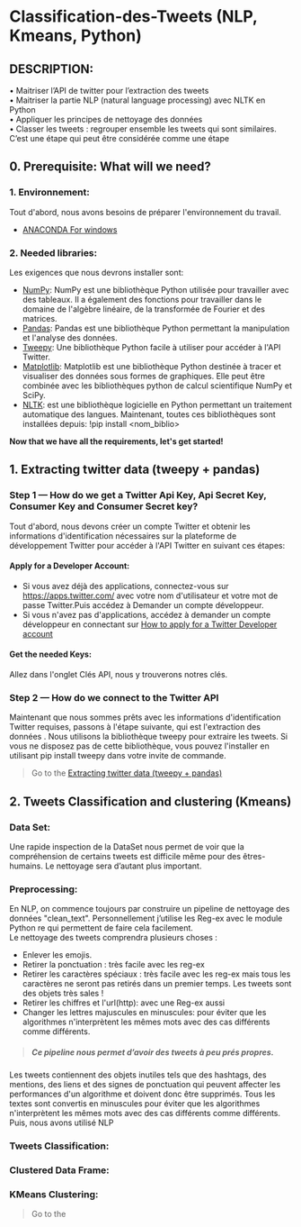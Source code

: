 # Classification-des-Tweets (NLP, Kmeans, Python) 

## DESCRIPTION:
• Maitriser l’API de twitter pour l’extraction des tweets<br/>
• Maitriser la partie NLP (natural language processing) avec NLTK en Python<br/>
• Appliquer les principes de nettoyage des données<br/>
• Classer les tweets : regrouper ensemble les tweets qui sont similaires. C’est une étape qui peut
être considérée comme une étape 

## 0. Prerequisite: What will we need?
### 1. Environnement:<br/>
Tout d'abord, nous avons besoins de préparer l'environnement du travail.
* [ANACONDA For windows](https://www.anaconda.com/products/individual)
### 2. Needed libraries:<br/>
Les exigences que nous devrons installer sont:<br/>
* [NumPy](http://www.numpy.org/): NumPy est une bibliothèque Python utilisée pour travailler avec des tableaux.
Il a également des fonctions pour travailler dans le domaine de l'algèbre linéaire, de la transformée de Fourier et des matrices.
* [Pandas](http://pandas.pydata.org/): Pandas est une bibliothèque Python permettant la manipulation et l'analyse des données.
* [Tweepy](http://www.tweepy.org/): Une bibliothèque Python facile à utiliser pour accéder à l'API Twitter.
* [Matplotlib](http://matplotlib.org/): Matplotlib est une bibliothèque Python destinée à tracer et visualiser des données sous formes de graphiques. Elle peut être combinée avec les bibliothèques python de calcul scientifique NumPy et SciPy.
* [NLTK](https://www.nltk.org//): est une bibliothèque logicielle en Python permettant un traitement automatique des langues.
Maintenant, toutes ces bibliothèques sont installées depuis: !pip install <nom_biblio>

**Now that we have all the requirements, let's get started!**

## 1. Extracting twitter data (tweepy + pandas)<br/>
### Step 1 — How do we get a Twitter Api Key, Api Secret Key, Consumer Key and Consumer Secret key?<br/>
Tout d'abord, nous devons créer un compte Twitter et obtenir les informations d'identification nécessaires sur la plateforme de développement Twitter pour accéder à l'API Twitter en suivant ces étapes:<br/>
#### Apply for a Developer Account:
* Si vous avez déjà des applications, connectez-vous sur https://apps.twitter.com/ avec votre nom d'utilisateur et votre mot de passe Twitter.Puis accédez à Demander un compte développeur.<br/>
* Si vous n'avez pas d'applications, accédez à demander un compte développeur en connectant sur [How to apply for a Twitter Developer account](https://www.extly.com/docs/autotweetng_joocial/tutorials/how-to-auto-post-from-joomla-to-twitter/apply-for-a-twitter-developer-account/#apply-for-a-developer-account)<br/>
#### Get the needed Keys:
Allez dans l'onglet Clés API, nous y trouverons notres clés.<br/>
### Step 2 — How do we connect to the Twitter API<br/>
Maintenant que nous sommes prêts avec les informations d'identification Twitter requises, passons à l'étape suivante, qui est l'extraction des données . Nous utilisons la bibliothèque tweepy pour extraire les tweets. Si vous ne disposez pas de cette bibliothèque, vous pouvez l'installer en utilisant pip install tweepy dans votre invite de commande.<br/>
> Go to the [Extracting twitter data (tweepy + pandas)](https://github.com/GhadaHirch/-Classification-des-Tweets/blob/master/Extract_Tweets.ipynb)<br>

## 2. Tweets Classification and clustering (Kmeans)<br/>
### Data Set:<br/>
Une rapide inspection de la DataSet []() nous permet de voir que la compréhension de certains tweets est difficile même pour des êtres-humains. Le nettoyage sera d’autant plus important.
### Preprocessing:<br/>
En NLP, on commence toujours par construire un pipeline de nettoyage des données "clean_text". Personnellement j’utilise les Reg-ex avec le module Python re qui permettent de faire cela facilement.<br/>
Le nettoyage des tweets comprendra plusieurs choses :<br/>
* Enlever les emojis.<br/>
* Retirer la ponctuation : très facile avec les reg-ex<br/>
* Retirer les caractères spéciaux : très facile avec les reg-ex mais tous les caractères ne seront pas retirés dans un premier temps. Les tweets sont des objets très sales !<br/>
* Retirer les chiffres et l'url(http): avec une Reg-ex aussi<br/>
* Changer les lettres majuscules en minuscules: pour éviter que les algorithmes n'interprètent les mêmes mots avec des cas différents comme différents.<br/>
>##### Ce pipeline nous permet d’avoir des tweets à peu prés propres. 



Les tweets contiennent des objets inutiles tels que des hashtags, des mentions, des liens et des signes de ponctuation qui peuvent affecter les performances d'un algorithme et doivent donc être supprimés. Tous les textes sont convertis en minuscules pour éviter que les algorithmes n'interprètent les mêmes mots avec des cas différents comme différents.
Puis, nous avons utilisé NLP
### Tweets Classification:<br/>
### Clustered Data Frame:<br/>
### KMeans Clustering:<br/>

> Go to the []()

